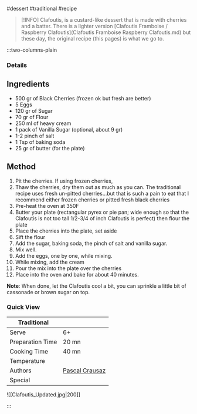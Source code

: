 #dessert #traditional #recipe

> [!INFO]
> Clafoutis, is a custard-like dessert that is made with cherries and a batter. There is a lighter version [Clafoutis Framboise /  Raspberry Clafoutis](Clafoutis Framboise Raspberry Clafoutis.md) but these day, the original recipe (this pages) is what we go to.

:::two-columns-plain

### Details
## Ingredients

- 500 gr of Black Cherries (frozen ok but fresh are better)
- 5 Eggs
- 120 gr of Sugar
- 70 gr of Flour
- 250 ml of heavy cream
- 1 pack of Vanilla Sugar (optional, about 9 gr)
- 1-2 pinch of salt
- 1 Tsp of baking soda
- 25 gr of butter (for the plate)


## Method

1. Pit the cherries. If using frozen cherries,
2. Thaw the cherries, dry them out as much as you can. The traditional recipe uses fresh un-pitted cherries...but that is such a pain to eat that I recommend either frozen cherries or pitted fresh black cherries
3. Pre-heat the oven at 350F
4. Butter your plate (rectangular pyrex or pie pan; wide enough so that the Clafoutis is not too tall 1/2-3/4 of inch Clafoutis is perfect) then flour the plate
5. Place the cherries into the plate, set aside
6. Sift the flour
7. Add the sugar, baking soda, the pinch of salt and vanilla sugar. 
8. Mix well.
9. Add the eggs, one by one, while mixing.
10. While mixing, add the cream
11. Pour the mix into the plate over the cherries
12. Place into the oven and bake for about 40 minutes.

**Note**: When done, let the Clafoutis cool a bit, you can sprinkle a little bit of cassonade or brown sugar on top. 




### Quick View
| Traditional      |                                                |
| ---------------- | ---------------------------------------------- |
| Serve            | 6+                                             |
| Preparation Time | 20 mn                                          |
| Cooking Time     | 40 mn                                          |
| Temperature      |                                                |
| Authors          | [Pascal Crausaz](mailto:pascal@askpascal.com)  |
| Special          |                                                |

![[Clafoutis_Updated.jpg|200]]

:::

